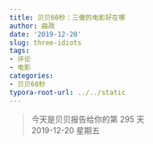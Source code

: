 ```yaml
---
title: 贝贝60秒：三傻的电影好在哪
author: 曲政
date: '2019-12-20'
slug: three-idiots
tags:
- 评论
- 电影
categories:
- 贝贝60秒
typora-root-url: ../../static
---
```

> 今天是贝贝报告给你的第 295 天   
> 2019-12-20 星期五 
